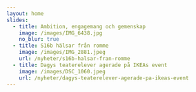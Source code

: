 ```yaml
---
layout: home
slides:
  - title: Ambition, engagemang och gemenskap
    image: /images/IMG_6438.jpg
    no_blur: true
  - title: S16b hälsar från romme
    image: /images/IMG_2881.jpeg
    url: /nyheter/s16b-halsar-fran-romme
  - title: Dagys teaterelever agerade på IKEAs event
    image: /images/DSC_1060.jpeg
    url: /nyheter/dagys-teaterelever-agerade-pa-ikeas-event
---
```

